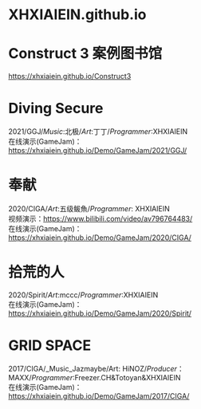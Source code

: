# XHXIAIEIN.github.io
  
  
# Construct 3 案例图书馆
https://xhxiaiein.github.io/Construct3
  
  
# Diving Secure
2021/GGJ/_Music_:北极/_Art_:丁丁/_Programmer_:XHXIAIEIN  
在线演示(GameJam)：https://xhxiaiein.github.io/Demo/GameJam/2021/GGJ/
  
  
# 奉献
2020/CIGA/_Art_:五级鲅魚/_Programmer_: XHXIAIEIN  
视频演示：https://www.bilibili.com/video/av796764483/  
在线演示(GameJam)：https://xhxiaiein.github.io/Demo/GameJam/2020/CIGA/
  
  
# 拾荒的人
2020/Spirit/_Art_:mccc/_Programmer_:XHXIAIEIN  
在线演示(GameJam)：https://xhxiaiein.github.io/Demo/GameJam/2020/Spirit/
  
  
# GRID SPACE
2017/CIGA/_Music_Jazmaybe/Art: HiNOZ/_Producer_：MAXX/_Programmer_:Freezer.CH&Totoyan&XHXIAIEIN  
在线演示(GameJam)：https://xhxiaiein.github.io/Demo/GameJam/2017/CIGA/


